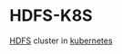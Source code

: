 # HDFS-K8S
[HDFS](https://hadoop.apache.org/docs/current/hadoop-project-dist/hadoop-hdfs/HdfsDesign.html) cluster in [kubernetes](https://kubernetes.io/)

